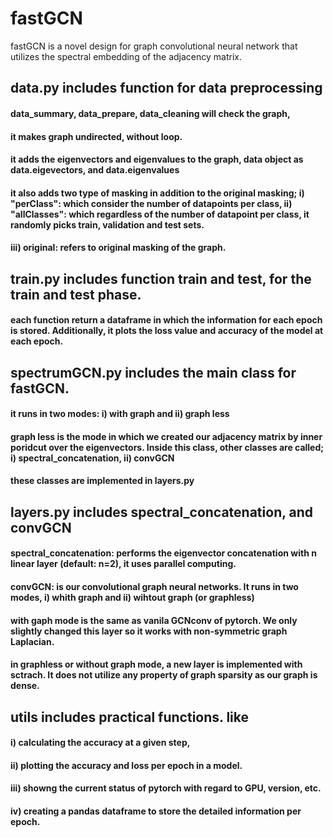 # fastGCN
fastGCN is a novel design for graph convolutional neural network that utilizes the spectral embedding of the adjacency matrix.

## data.py includes function for data preprocessing
#### data_summary, data_prepare, data_cleaning will check the graph, 
#### it makes graph undirected, without loop.
#### it adds the eigenvectors and eigenvalues to the graph, data object as data.eigevectors, and data.eigenvalues
#### it also adds two type of masking in addition to the original masking; i) "perClass": which consider the number of datapoints per class, ii) "allClasses": which regardless of the number of datapoint per class, it randomly picks train, validation and test sets.
####    iii) original: refers to original masking of the graph.
  
 ## train.py includes function train and test, for the train and test phase.
 #### each function return a dataframe in which the information for each epoch is stored. Additionally, it plots the loss value and accuracy of the model at each epoch.
 
 ## spectrumGCN.py includes the main class for fastGCN.
 #### it runs in two modes: i) with graph and ii) graph less
 #### graph less is the mode in which we created our adjacency matrix by inner poridcut over the eigenvectors. Inside this class, other classes are called; i) spectral_concatenation, ii) convGCN
 #### these classes are implemented in layers.py
 
## layers.py includes spectral_concatenation, and convGCN
#### spectral_concatenation: performs the eigenvector concatenation with n linear layer (default: n=2), it uses parallel computing.
#### convGCN: is our convolutional graph neural networks. It runs in two modes, i) whith graph and ii) wihtout graph (or graphless)
#### with gaph mode is the same as vanila GCNconv of pytorch. We only slightly changed this layer so it works with non-symmetric graph Laplacian.
#### in graphless or without graph mode, a new layer is implemented with sctrach. It does not utilize any property of graph sparsity as our graph is dense.

## utils includes practical functions. like 
#### i) calculating the accuracy at a given step, 
#### ii) plotting the accuracy and loss per epoch in a model. 
#### iii) showng the current status of pytorch with regard to GPU, version, etc.
#### iv) creating a pandas dataframe to store the detailed information per epoch.



